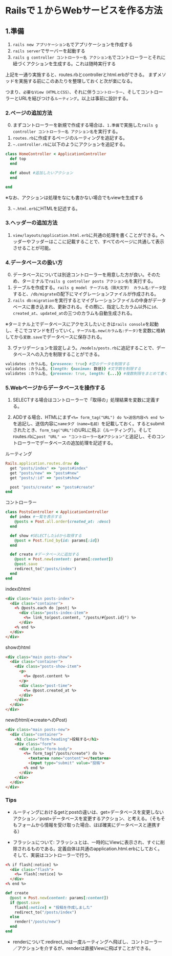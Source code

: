 # Railsで１からWebサービスを作る方法

## 1.準備

1. `rails new アプリケーション名`でアプリケーションを作成する
1. `rails server`でサーバーを起動する
1. `rails g controller コントローラー名 アクション名`でコントローラーとそれに紐づくアクションを生成する。これは随時実行する

上記を一通り実施すると、routes.rbとcontrollerとhtml.erbができる。
まずメソッドを実施する前にこのあたりを整理しておくと次が楽になる。

つまり、`必要なView（HTMLとCSS）`、それに伴う`コントローラー`、そしてコントローラーとURLを結びつける`ルーティング`。以上は事前に設計する。


### 2.ページの追加方法

0. まずコントローラーを新規で作成する場合は、`1.準備`で実施した`rails g controller コントローラー名 アクション名`を実行する。
1. `routes.rb`に作成するページのルーティングを追記する。
2. `~.controller.rb`に以下のようにアクションを追記する。

```ruby
class HomeController < ApplicationController
  def top
  end

  def about #追加したいアクション
  end

end
```

※なお、アクションは処理をなにも書かない場合でもviewを生成する

3. `~.html.erb`にHTMLを記述する。

### 3.ヘッダーの追加方法

1. `view/layouts/application.html.erb`に共通の処理を書くことができる。ヘッダーやフッダーはここに記載することで、すべてのページに共通して表示させることが可能。

### 4.データベースの扱い方

0. データベースについては別途コントローラーを用意した方が良い。そのため、ターミナルで`rails g controller posts アクション名`を実行する。
1. テーブルを作成する。`rails g model テーブル名（頭大文字） カラム名:データ型`すると、`/db/migrate`の配下にマイグレーションファイルが作成される。
2. `rails db:migration`を実行するとマイグレーションファイルの中身がデータベースに書き込まれ、更新される。その際に、指定したカラム以外に`id`、`created_at`、`updated_at`の三つのカラムも自動生成される。

※ターミナル上でデータベースにアクセスしたいときは`rails console`を起動し、そこでコマンドを打っていく。`テーブル名.new(カラム名:データ)`を変数に格納してから`変数.save`でデータベースに保存される。

3. ヴァリデーションを設定しよう。`/models/posts.rb`に追記することで、データベースへの入力を制限することができる。

```ruby
validates :カラム名, {presence: true} #空のデータを制限する
validates :カラム名, {length: {maximum: 数値}} #文字数を制限する
validates :カラム名, {presence: true, length: {...}} #複数制限をまとめて書く
```

### 5.Webページからデータベースを操作する

1. SELECTする場合はコントローラーで「取得の」処理結果を変数に定義する。

1. ADDする場合、HTMLにまず`<%= form_tag("URL") do %>送信内容<% end %>`を追記し、送信内容に`nameタグ（name=名前）`を記載しておく。するとsubmitされたとき、`form_tag("URL")`のURLに飛ぶ（ルーティング）。そしてroutes.rbに`post "URL" => "コントローラー名#アクション"`と追記し、そのコントローラーでデータベースの追加処理を記述する。

ルーティング
```ruby
Rails.application.routes.draw do
  get "posts/index" => "posts#index"
  get "posts/new" => "posts#new"
  get "posts/:id" => "posts#show"

  post "posts/create" => "posts#create"
end
```

コントローラー
```ruby
class PostsController < ApplicationController
  def index #一覧を表示する
    @posts = Post.all.order(created_at: :desc)
  end

  def show #SELECTしたidから取得する
    @post = Post.find_by(id: params[:id])
  end

  def create #データベースに追加する
    @post = Post.new(content: params[:content])
    @post.save
    redirect_to("/posts/index")
  end
end
```

indexのhtml
```HTML
<div class="main posts-index">
  <div class="container">
    <% @posts.each do |post| %>
      <div class="posts-index-item">
        <%= link_to(post.content, "/posts/#{post.id}") %>
      </div>
    <% end %>
  </div>
</div>
```

showのhtml
```html
<div class="main posts-show">
  <div class="container">
    <div class="posts-show-item">
      <p>
        <%= @post.content %>
      </p>
      <div class="post-time">
        <%= @post.created_at %>
      </div>
    </div>
  </div>
</div>
```

newのhtml(=>createへのPost)
```html
<div class="main posts-new">
  <div class="container">
    <h1 class="form-heading">投稿する</h1>
    <div class="form">
      <div class="form-body">
        <%= form_tag("/posts/create") do %>
          <textarea name="content"></textarea>
          <input type="submit" value="投稿">
        <% end %>
      </div>
    </div>
  </div>
</div>
```


### Tips

- ルーティングにおけるgetとpostの違いは、get=データベースを変更しないアクション／post=データベースを変更するアクション、と考える。（そもそもフォームから情報を受け取った場合、ほぼ確実にデータベースと連携する）

- フラッシュについて: フラッシュとは、一時的にViewに表示され、すぐに削除されるものである。定義自体は共通のapplication.html.erbにしておく。そして、実装はコントローラーで行う。

```HTML
<% if flash[:notice] %>
  <div class="flash">
    <%= flash[:notice] %>
  </div>
<% end %>
```

```ruby
def create
  @post = Post.new(content: params[:content])
  if @post.save
    flash[:notice] = "投稿を作成しました"
    redirect_to("/posts/index")
  else
    render("/posts/new")
  end
end
```

- renderについて:redirect_toは一度ルーティングへ飛ばし、コントローラー／アクションを介するが、renderは直接Viewに飛ばすことができる。
